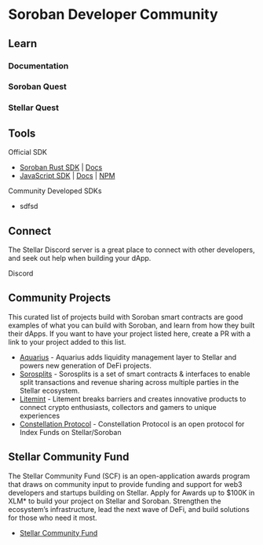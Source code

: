 # Soroban Developer Community

## Learn

### Documentation

### Soroban Quest

### Stellar Quest



## Tools


Official SDK

- [Soroban Rust SDK](https://github.com/stellar/rs-soroban-sdk) | [Docs](https://docs.rs/soroban-sdk)
- [JavaScript SDK](https://github.com/stellar/js-stellar-sdk) | [Docs](https://stellar.github.io/js-stellar-sdk/) | [NPM](https://www.npmjs.com/package/@stellar/stellar-sdk)

Community Developed SDKs
- sdfsd


## Connect
The Stellar Discord server is a great place to connect with other developers, and seek out help when building your dApp. 

Discord


## Community Projects
This curated list of projects build with Soroban smart contracts are good examples of what you can build with Soroban, and learn from how they built their dApps. If you want to have your project listed here, create a PR with a link to your project added to this list. 

- [Aquarius](https://github.com/AquaToken) - Aquarius adds liquidity management layer to Stellar and powers new generation of DeFi projects.
- [Sorosplits](https://github.com/sorosplits) - Sorosplits is a set of smart contracts & interfaces to enable split transactions and revenue sharing across multiple parties in the Stellar ecosystem.
- [Litemint](https://github.com/litemint) - Litement breaks barriers and creates innovative products to connect crypto enthusiasts, collectors and gamers to unique experiences
- [Constellation Protocol](https://github.com/constellation-protocol/constellation-protocol) - Constellation Protocol is an open protocol for Index Funds on Stellar/Soroban


## Stellar Community Fund
The Stellar Community Fund (SCF) is an open-application awards program that draws on community input to provide funding and support for web3 developers and startups building on Stellar. Apply for Awards up to $100K in XLM* to build your project on Stellar and Soroban. Strengthen the ecosystem’s infrastructure, lead the next wave of DeFi, and build solutions for those who need it most.

- [Stellar Community Fund](https://communityfund.stellar.org)


